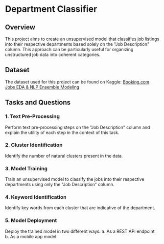 # Department Classifier

## Overview
This project aims to create an unsupervised model that classifies job listings into their respective departments based solely on the "Job Description" column. This approach can be particularly useful for organizing unstructured job data into coherent categories.

## Dataset
The dataset used for this project can be found on Kaggle:
[Booking.com Jobs EDA & NLP Ensemble Modeling](https://www.kaggle.com/code/niekvanderzwaag/booking-com-jobs-eda-nlp-ensemble-modeling/data)

## Tasks and Questions

### 1. Text Pre-Processing
Perform text pre-processing steps on the "Job Description" column and explain the utility of each step in the context of this task.

### 2. Cluster Identification
Identify the number of natural clusters present in the data.

### 3. Model Training
Train an unsupervised model to classify the jobs into their respective departments using only the "Job Description" column.

### 4. Keyword Identification
Identify key words from each cluster that are indicative of the department.

### 5. Model Deployment
Deploy the trained model in two different ways:
a. As a REST API endpoint
b. As a mobile app model
